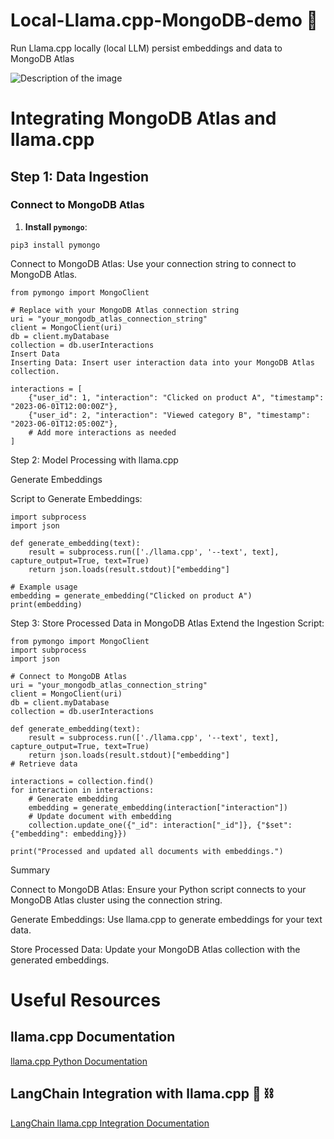 # Local-Llama.cpp-MongoDB-demo 🦙
Run Llama.cpp locally (local LLM) persist embeddings and data to MongoDB Atlas

![Description of the image](https://drive.google.com/uc?export=view&id=1mxAWh35Psc6uxbTjRkViAhoW35v-U-zq)


# Integrating MongoDB Atlas and llama.cpp

## Step 1: Data Ingestion

### Connect to MongoDB Atlas

1. **Install `pymongo`**:
```
pip3 install pymongo
```     
Connect to MongoDB Atlas: Use your connection string to connect to MongoDB Atlas.

```
from pymongo import MongoClient

# Replace with your MongoDB Atlas connection string
uri = "your_mongodb_atlas_connection_string"
client = MongoClient(uri)
db = client.myDatabase
collection = db.userInteractions
Insert Data
Inserting Data: Insert user interaction data into your MongoDB Atlas collection.

interactions = [
    {"user_id": 1, "interaction": "Clicked on product A", "timestamp": "2023-06-01T12:00:00Z"},
    {"user_id": 2, "interaction": "Viewed category B", "timestamp": "2023-06-01T12:05:00Z"},
    # Add more interactions as needed
]
```

Step 2: Model Processing with llama.cpp

Generate Embeddings

Script to Generate Embeddings:
```
import subprocess
import json

def generate_embedding(text):
    result = subprocess.run(['./llama.cpp', '--text', text], capture_output=True, text=True)
    return json.loads(result.stdout)["embedding"]

# Example usage
embedding = generate_embedding("Clicked on product A")
print(embedding)
```

Step 3: Store Processed Data in MongoDB Atlas
Extend the Ingestion Script:
```
from pymongo import MongoClient
import subprocess
import json

# Connect to MongoDB Atlas
uri = "your_mongodb_atlas_connection_string"
client = MongoClient(uri)
db = client.myDatabase
collection = db.userInteractions

def generate_embedding(text):
    result = subprocess.run(['./llama.cpp', '--text', text], capture_output=True, text=True)
    return json.loads(result.stdout)["embedding"]
# Retrieve data

interactions = collection.find()
for interaction in interactions:
    # Generate embedding
    embedding = generate_embedding(interaction["interaction"])
    # Update document with embedding
    collection.update_one({"_id": interaction["_id"]}, {"$set": {"embedding": embedding}})

print("Processed and updated all documents with embeddings.")
```

Summary

Connect to MongoDB Atlas: Ensure your Python script connects to your MongoDB Atlas cluster using the connection string.

Generate Embeddings: Use llama.cpp to generate embeddings for your text data.

Store Processed Data: Update your MongoDB Atlas collection with the generated embeddings.

# Useful Resources

## llama.cpp Documentation
[llama.cpp Python Documentation](https://llama-cpp-python.readthedocs.io/en/latest/)

## LangChain Integration with llama.cpp 🦜 ⛓️
[LangChain llama.cpp Integration Documentation](https://python.langchain.com/v0.2/docs/integrations/llms/llamacpp/)

